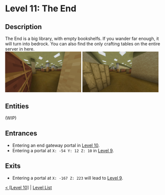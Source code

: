 # Level 11: The End

## Description
The End is a big library, with empty bookshelfs. If you wander far enough, it will turn into bedrock.
You can also find the only crafting tables on the entire server in here.<br/>
<img src="./img/Level_11_0.png" width="49%" />
<img src="./img/Level_11_1.png" width="49%" />

## Entities
(WIP)

## Entrances
* Entering an end gateway portal in <a href="./Level_10.md">Level 10</a>.
* Entering a portal at `X: -54 Y: 12 Z: 10` in <a href="./9.md">Level 9</a>.

## Exits
* Entering a portal at `X: -167 Z: 223` will lead to <a href="./Level_9.md">Level 9</a>.

<a href="./Level_10.md">< [Level 10]</a> | <a href="./Levels.md">Level List</a>